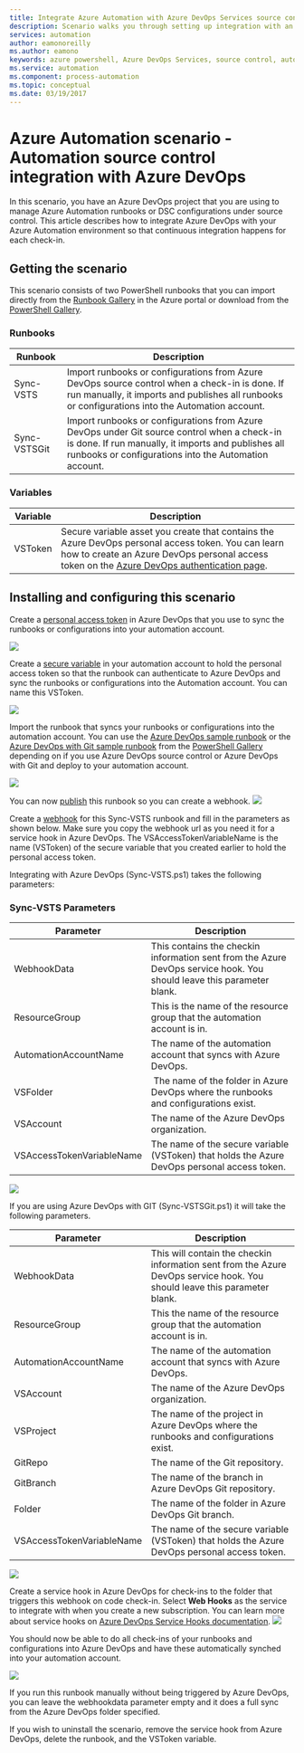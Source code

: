 ```yaml
---
title: Integrate Azure Automation with Azure DevOps Services source control
description: Scenario walks you through setting up integration with an Azure Automation account and Azure DevOps Services source control.
services: automation
author: eamonoreilly
ms.author: eamono
keywords: azure powershell, Azure DevOps Services, source control, automation
ms.service: automation
ms.component: process-automation
ms.topic: conceptual
ms.date: 03/19/2017
---
```

# Azure Automation scenario - Automation source control integration with Azure DevOps

In this scenario, you have an Azure DevOps project that you are using to manage Azure Automation runbooks or DSC configurations under source control.
This article describes how to integrate Azure DevOps with your Azure Automation environment so that continuous integration happens for each check-in.

## Getting the scenario

This scenario consists of two PowerShell runbooks that you can import directly from the [Runbook Gallery](automation-runbook-gallery.md) in the Azure portal or download from the [PowerShell Gallery](https://www.powershellgallery.com).

### Runbooks

Runbook | Description| 
--------|------------|
Sync-VSTS | Import runbooks or configurations from Azure DevOps source control when a check-in is done. If run manually, it imports and publishes all runbooks or configurations into the Automation account.| 
Sync-VSTSGit | Import runbooks or configurations from Azure DevOps under Git source control when a check-in is done. If run manually, it imports and publishes all runbooks or configurations into the Automation account.|

### Variables

Variable | Description|
-----------|------------|
VSToken | Secure variable asset you create that contains the Azure DevOps personal access token. You can learn how to create an Azure DevOps personal access token on the [Azure DevOps authentication page](/azure/devops/organizations/accounts/use-personal-access-tokens-to-authenticate).
## Installing and configuring this scenario

Create a [personal access token](/azure/devops/organizations/accounts/use-personal-access-tokens-to-authenticate) in Azure DevOps that you use to sync the runbooks or configurations into your automation account.

![](media/automation-scenario-source-control-integration-with-VSTS/VSTSPersonalToken.png) 

Create a [secure variable](automation-variables.md) in your automation account to hold the personal access token so that the runbook can authenticate to Azure DevOps and sync the runbooks or configurations into the Automation account. You can name this VSToken.

![](media/automation-scenario-source-control-integration-with-VSTS/VSTSTokenVariable.png)

Import the runbook that syncs your runbooks or configurations into the automation account. You can use the [Azure DevOps sample runbook](https://www.powershellgallery.com/packages/Sync-VSTS) or the [Azure DevOps with Git sample runbook](https://www.powershellgallery.com/packages/Sync-VSTSGit) from the [PowerShell Gallery](https://www.powershellgallery.com) depending on if you use Azure DevOps source control or Azure DevOps with Git and deploy to your automation account.

![](media/automation-scenario-source-control-integration-with-VSTS/VSTSPowerShellGallery.png)

You can now [publish](automation-creating-importing-runbook.md#publishing-a-runbook) this runbook so you can create a webhook. 
![](media/automation-scenario-source-control-integration-with-VSTS/VSTSPublishRunbook.png)

Create a [webhook](automation-webhooks.md) for this Sync-VSTS runbook and fill in the parameters as shown below. Make sure you copy the webhook url as you need it for a service hook in Azure DevOps. The VSAccessTokenVariableName is the name (VSToken) of the secure variable that you created earlier to hold the personal access token. 

Integrating with Azure DevOps (Sync-VSTS.ps1) takes the following parameters:
### Sync-VSTS Parameters

Parameter | Description| 
--------|------------|
WebhookData | This contains the checkin information sent from the Azure DevOps service hook. You should leave this parameter blank.| 
ResourceGroup | This is the name of the resource group that the automation account is in.|
AutomationAccountName | The name of the automation account that syncs with Azure DevOps.|
VSFolder | The name of the folder in Azure DevOps where the runbooks and configurations exist.|
VSAccount | The name of the Azure DevOps organization.| 
VSAccessTokenVariableName | The name of the secure variable (VSToken) that holds the Azure DevOps personal access token.| 


![](media/automation-scenario-source-control-integration-with-VSTS/VSTSWebhook.png)

If you are using Azure DevOps with GIT (Sync-VSTSGit.ps1) it will take the following parameters.

Parameter | Description|
--------|------------|
WebhookData | This will contain the checkin information sent from the Azure DevOps service hook. You should leave this parameter blank.| 
ResourceGroup | This the name of the resource group that the automation account is in.|
AutomationAccountName | The name of the automation account that syncs with Azure DevOps.|
VSAccount | The name of the Azure DevOps organization.|
VSProject | The name of the project in Azure DevOps where the runbooks and configurations exist.|
GitRepo | The name of the Git repository.|
GitBranch | The name of the branch in Azure DevOps Git repository.|
Folder | The name of the folder in Azure DevOps Git branch.|
VSAccessTokenVariableName | The name of the secure variable (VSToken) that holds the Azure DevOps personal access token.|

![](media/automation-scenario-source-control-integration-with-VSTS/VSTSGitWebhook.png)

Create a service hook in Azure DevOps for check-ins to the folder that triggers this webhook on code check-in. Select **Web Hooks** as the service to integrate with when you create a new subscription. You can learn more about service hooks on [Azure DevOps Service Hooks documentation](https://www.visualstudio.com/en-us/docs/marketplace/integrate/service-hooks/get-started).
![](media/automation-scenario-source-control-integration-with-VSTS/VSTSServiceHook.png)

You should now be able to do all check-ins of your runbooks and configurations into Azure DevOps and have these automatically synched into your automation account.

![](media/automation-scenario-source-control-integration-with-VSTS/VSTSSyncRunbookOutput.png)

If you run this runbook manually without being triggered by Azure DevOps, you can leave the webhookdata parameter empty and it does a full sync from the Azure DevOps folder specified.

If you wish to uninstall the scenario, remove the service hook from Azure DevOps, delete the runbook, and the VSToken variable.
